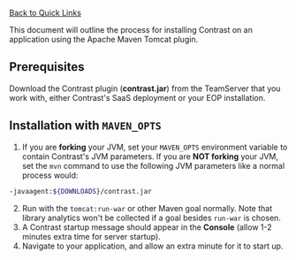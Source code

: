 <!--
title: "Running Contrast on Tomcat with Maven Apache Tomcat Plugin"
description: "Overview of the process for installation of Contrast on an application using the Apache Maven Tomcat plugin"
tags: "java agent installation maven plugin"
-->

[Back to Quick Links](user_javainstall.html#links)

This document will outline the process for installing Contrast on an application using the Apache Maven Tomcat plugin.

## Prerequisites

Download the Contrast plugin (**contrast.jar**) from the TeamServer that you work with, either Contrast's SaaS deployment or your EOP installation.

## Installation with ```MAVEN_OPTS```

1. If you are **forking** your JVM, set your ```MAVEN_OPTS``` environment variable to contain Contrast's JVM parameters.
If you are **NOT forking** your JVM, set the ```mvn``` command to use the following JVM parameters like a normal process would:
``` sh
-javaagent:${DOWNLOADS}/contrast.jar
```
2. Run with the ```tomcat:run-war``` or other Maven goal normally. Note that library analytics won't be collected if a goal besides ```run-war``` is chosen.
3. A Contrast startup message should appear in the **Console** (allow 1-2 minutes extra time for server startup).
4. Navigate to your application, and allow an extra minute for it to start up.

